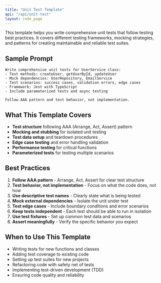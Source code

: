 ```yaml
---
title: "Unit Test Template"
api: "/api/unit-test"
layout: code_page
---
```



This template helps you write comprehensive unit tests that follow testing best practices. It covers different testing frameworks, mocking strategies, and patterns for creating maintainable and reliable test suites.

## Sample Prompt

```
Write comprehensive unit tests for UserService class:
- Test methods: createUser, getUserById, updateUser
- Mock dependencies: UserRepository, EmailService
- Test scenarios: success cases, validation errors, edge cases
- Framework: Jest with TypeScript
- Include parameterized tests and async testing

Follow AAA pattern and test behavior, not implementation.
```


## What This Template Covers

- **Test structure** following AAA (Arrange, Act, Assert) pattern
- **Mocking and stubbing** for isolated unit testing
- **Test data setup** and teardown procedures
- **Edge case testing** and error handling validation
- **Performance testing** for critical functions
- **Parameterized tests** for testing multiple scenarios

## Best Practices

1. **Follow AAA pattern** - Arrange, Act, Assert for clear test structure
2. **Test behavior, not implementation** - Focus on what the code does, not how
3. **Use descriptive test names** - Clearly state what is being tested
4. **Mock external dependencies** - Isolate the unit under test
5. **Test edge cases** - Include boundary conditions and error scenarios
6. **Keep tests independent** - Each test should be able to run in isolation
7. **Use test fixtures** - Set up common test data and scenarios
8. **Assert meaningfully** - Verify the specific behavior you expect

## When to Use This Template

- Writing tests for new functions and classes
- Adding test coverage to existing code
- Setting up test suites for new projects
- Refactoring code with safety net of tests
- Implementing test-driven development (TDD)
- Ensuring code quality and reliability
